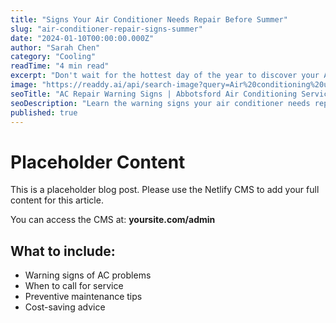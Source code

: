 ```yaml
---
title: "Signs Your Air Conditioner Needs Repair Before Summer"
slug: "air-conditioner-repair-signs-summer"
date: "2024-01-10T00:00:00.000Z"
author: "Sarah Chen"
category: "Cooling"
readTime: "4 min read"
excerpt: "Don't wait for the hottest day of the year to discover your AC isn't working. Watch for these warning signs."
image: "https://readdy.ai/api/search-image?query=Air%20conditioning%20unit%20showing%20signs%20of%20wear%20and%20repair%20needs%2C%20residential%20exterior%20AC%20unit%20with%20visible%20issues%2C%20professional%20diagnostic%20assessment&width=800&height=400&seq=blog-2&orientation=landscape"
seoTitle: "AC Repair Warning Signs | Abbotsford Air Conditioning Service"
seoDescription: "Learn the warning signs your air conditioner needs repair before summer. Expert AC service in Abbotsford and Fraser Valley."
published: true
---
```


# Placeholder Content

This is a placeholder blog post. Please use the Netlify CMS to add your full content for this article.

You can access the CMS at: **yoursite.com/admin**

## What to include:
- Warning signs of AC problems
- When to call for service
- Preventive maintenance tips
- Cost-saving advice